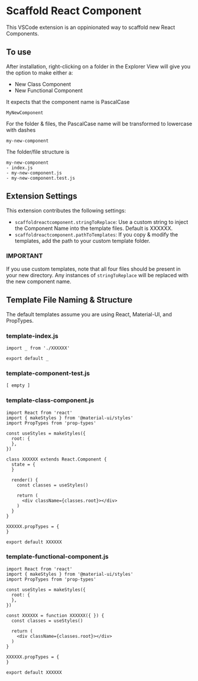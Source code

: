 # Scaffold React Component

This VSCode extension is an oppinionated way to scaffold new React Components.

## To use

After installation, right-clicking on a folder in the Explorer View will give you the option to make either a:

- New Class Component
- New Functional Component

It expects that the component name is PascalCase

`MyNewComponent`

For the folder & files, the PascalCase name will be transformed to lowercase with dashes

`my-new-component`

The folder/file structure is

```
my-new-component
- index.js
- my-new-component.js
- my-new-component.test.js
```

## Extension Settings

This extension contributes the following settings:

* `scaffoldreactcomponent.stringToReplace`: Use a custom string to inject the Component Name into the template files. Default is XXXXXX.
* `scaffoldreactcomponent.pathToTemplates`: If you copy & modify the templates, add the path to your custom template folder.

### IMPORTANT

If you use custom templates, note that all four files should be present in your new directory.
Any instances of `stringToReplace` will be replaced with the new component name.

## Template File Naming & Structure

The default templates assume you are using React, Material-UI, and PropTypes.

### template-index.js

```
import _ from './XXXXXX'

export default _
```

### template-component-test.js

```
[ empty ]
```

### template-class-component.js

```
import React from 'react'
import { makeStyles } from '@material-ui/styles'
import PropTypes from 'prop-types'

const useStyles = makeStyles({
  root: {
  },
})

class XXXXXX extends React.Component {
  state = {
  }

  render() {
    const classes = useStyles()
  
    return (
      <div className={classes.root}></div>
    )
  }
}

XXXXXX.propTypes = {
}

export default XXXXXX
```

### template-functional-component.js

```
import React from 'react'
import { makeStyles } from '@material-ui/styles'
import PropTypes from 'prop-types'

const useStyles = makeStyles({
  root: {
  },
})

const XXXXXX = function XXXXXX({ }) {
  const classes = useStyles()

  return (
    <div className={classes.root}></div>
  )
}

XXXXXX.propTypes = {
}

export default XXXXXX
```
